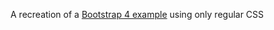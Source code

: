 A recreation of a [Bootstrap 4 example](https://getbootstrap.com/docs/5.3/examples/album/) using only regular CSS
